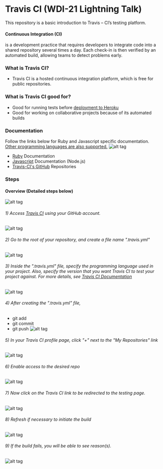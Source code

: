 
# Travis CI (WDI-21 Lightning Talk)

This repository is a basic introduction to Travis – CI’s testing platform.

#### Continuous Integration (CI)
is a development practice that requires developers to integrate code into a shared repository several times a day. Each check-in is then verified by an automated build, allowing teams to detect problems early.


### What is Travis CI?


 * Travis CI is a hosted continuous integration platform, which is free for 	public repositories. 
 
### What is Travis CI good for?
 
 * Good for running tests before [deployment to Heroku](http://docs.travis-ci.com/user/deployment/heroku/)
 * Good for working on collaborative projects because of its automated builds 

 ### Documentation
 Follow the links below for  Ruby and Javascript specific documentation. [Other programming languages are also supported.](http://docs.travis-ci.com/user/getting-started/)
 ![alt tag](https://github.com/altairn5/Travis-Ci-Lightning-Talk-/blob/master/trv1.png)
 
 * [Ruby](http://docs.travis-ci.com/user/languages/ruby/) Documentation
 * [Javascript](http://docs.travis-ci.com/user/languages/javascript-with-nodejs/) Documentation (Node.js)
 * [Travis-CI's GitHub](https://github.com/travis-ci/travis-ci) Repositories

### Steps

#### Overview (Detailed steps below)
![alt tag](https://github.com/altairn5/Travis-Ci-Lightning-Talk-/blob/master/trv2.png)

###### 1) Access [Travis CI](https://travis-ci.org/auth) using your GitHub account.
![alt tag](https://github.com/altairn5/Travis-Ci-Lightning-Talk-/blob/master/step%201.0.png)

###### 2) Go to the root of your repository, and create a file name ".travis.yml"
![alt tag](https://github.com/altairn5/Travis-Ci-Lightning-Talk-/blob/master/step%201.1.png)

###### 3) Inside the ".travis.yml" file, specify the programming language used in your project. Also, specify the version that you want Travis CI to test your project against. For more details, see [Travis CI Documentation](http://docs.travis-ci.com/)
![alt tag](https://github.com/altairn5/Travis-Ci-Lightning-Talk-/blob/master/step%201.2.png)

###### 4) After creating the ".travis.yml" file,
* git add	
* git commit
* git push
![alt tag](https://github.com/altairn5/Travis-Ci-Lightning-Talk-/blob/master/step%201.3.png)

###### 5) In your Travis CI profile page, click "+" next to the "My Repositories" link
![alt tag](https://github.com/altairn5/Travis-Ci-Lightning-Talk-/blob/master/step%201.4.png)

###### 6) Enable access to the desired repo
![alt tag](https://github.com/altairn5/Travis-Ci-Lightning-Talk-/blob/master/step%203.png)

###### 7) Now click on the Travis CI link to be redirected to the testing page.
![alt tag](https://github.com/altairn5/Travis-Ci-Lightning-Talk-/blob/master/step%204.png)

###### 8) Refresh if necessary to initiate the build
![alt tag](https://github.com/altairn5/Travis-Ci-Lightning-Talk-/blob/master/step%205.png)

###### 9) If the build fails, you will be able to see reason(s).
![alt tag](https://github.com/altairn5/Travis-Ci-Lightning-Talk-/blob/master/step%206.png)



